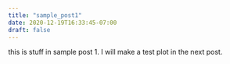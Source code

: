 ```yaml
---
title: "sample_post1"
date: 2020-12-19T16:33:45-07:00
draft: false
---
```


this is stuff in sample post 1. I will make a test plot in the next post.

